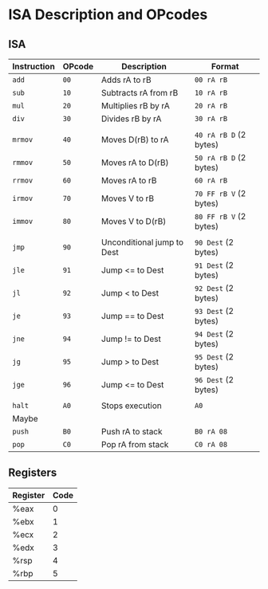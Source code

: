 #  ISA Description and OPcodes

## ISA

| Instruction | OPcode | Description                | Format                 |
| ----------- | ------ | -------------------------- | ---------------------- |
| `add`       | `00`   | Adds rA to rB              | `00 rA rB`             |
| `sub`       | `10`   | Subtracts rA from rB       | `10 rA rB`             |
| `mul`       | `20`   | Multiplies rB by rA        | `20 rA rB`             |
| `div`       | `30`   | Divides rB by rA           | `30 rA rB`             |
|             |        |                            |                        |
| `mrmov`     | `40`   | Moves D(rB) to rA          | `40 rA rB D` (2 bytes) |
| `rmmov`     | `50`   | Moves rA to D(rB)          | `50 rA rB D` (2 bytes) |
| `rrmov`     | `60`   | Moves rA to rB             | `60 rA rB`             |
| `irmov`     | `70`   | Moves V to rB              | `70 FF rB V` (2 bytes) |
| `immov`     | `80`   | Moves V to D(rB)           | `80 FF rB V` (2 bytes) |
|             |        |                            |                        |
| `jmp`       | `90`   | Unconditional jump to Dest | `90 Dest` (2 bytes)    |
| `jle`       | `91`   | Jump <= to Dest            | `91 Dest` (2 bytes)    |
| `jl`        | `92`   | Jump < to Dest             | `92 Dest` (2 bytes)    |
| `je`        | `93`   | Jump == to Dest            | `93 Dest` (2 bytes)    |
| `jne`       | `94`   | Jump != to Dest            | `94 Dest` (2 bytes)    |
| `jg`        | `95`   | Jump > to Dest             | `95 Dest` (2 bytes)    |
| `jge`       | `96`   | Jump <= to Dest            | `96 Dest` (2 bytes)    |
|             |        |                            |                        |
| `halt`      | `A0`   | Stops execution            | `A0`                   |
| Maybe       |
| `push`      | `B0`   | Push rA to stack           | `B0 rA 08`             |
| `pop`       | `C0`   | Pop rA from stack          | `C0 rA 08`             |


## Registers
| Register | Code |
| -------- | ---- |
| %eax     | 0    |
| %ebx     | 1    |
| %ecx     | 2    |
| %edx     | 3    |
| %rsp     | 4    |
| %rbp     | 5    |